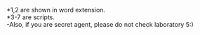 *1,2 are shown in word extension.  
*3-7 are scripts.  
-Also, if you are secret agent, please do not check laboratory 5:)  
